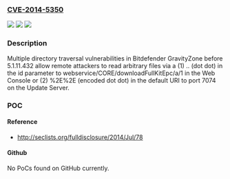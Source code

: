 ### [CVE-2014-5350](https://cve.mitre.org/cgi-bin/cvename.cgi?name=CVE-2014-5350)
![](https://img.shields.io/static/v1?label=Product&message=n%2Fa&color=blue)
![](https://img.shields.io/static/v1?label=Version&message=n%2Fa&color=blue)
![](https://img.shields.io/static/v1?label=Vulnerability&message=n%2Fa&color=brighgreen)

### Description

Multiple directory traversal vulnerabilities in Bitdefender GravityZone before 5.1.11.432 allow remote attackers to read arbitrary files via a (1) .. (dot dot) in the id parameter to webservice/CORE/downloadFullKitEpc/a/1 in the Web Console or (2) %2E%2E (encoded dot dot) in the default URI to port 7074 on the Update Server.

### POC

#### Reference
- http://seclists.org/fulldisclosure/2014/Jul/78

#### Github
No PoCs found on GitHub currently.

